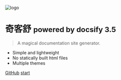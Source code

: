 <!-- _coverpage.md -->

![logo](_media/favicon.ico)

# 奇客舒 <small>powered by docsify 3.5</small>

> A magical documentation site generator.

- Simple and lightweight
- No statically built html files
- Multiple themes

[GitHub](https://github.com/Athenavi)
[start](#/?id=zyblog-一个简易的博客程序)